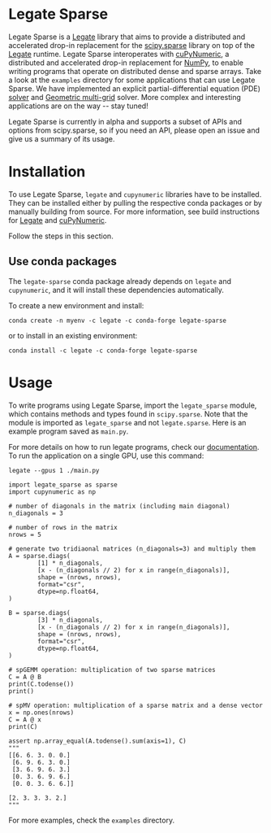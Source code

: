 <!--
Copyright 2023-2024 NVIDIA Corporation

Licensed under the Apache License, Version 2.0 (the "License");
you may not use this file except in compliance with the License.
You may obtain a copy of the License at

http://www.apache.org/licenses/LICENSE-2.0

Unless required by applicable law or agreed to in writing, software
distributed under the License is distributed on an "AS IS" BASIS,
WITHOUT WARRANTIES OR CONDITIONS OF ANY KIND, either express or implied.
See the License for the specific language governing permissions and
limitations under the License.

-->


# Legate Sparse

Legate Sparse is a [Legate](https://github.com/nv-legate/legate) library
that aims to provide a distributed and accelerated drop-in replacement for the
[scipy.sparse](https://docs.scipy.org/doc/scipy/reference/sparse.html) library
on top of the [Legate](https://github.com/nv-legate/legate) runtime. 
Legate Sparse interoperates with 
[cuPyNumeric](https://github.com/nv-legate/cupynumeric),
a distributed and accelerated drop-in replacement 
for [NumPy](https://numpy.org/doc/stable/reference/index.html#reference), to
enable writing programs that operate on distributed dense and sparse arrays.
Take a look at the `examples` directory for some applications that can 
use Legate Sparse. We have implemented
an explicit partial-differential equation (PDE) [solver](examples/pde.py) 
and [Geometric multi-grid](examples/gmg.py) solver. 
More complex and interesting applications are on the way -- stay tuned!

Legate Sparse is currently in alpha and supports a subset of APIs 
and options from scipy.sparse, so if you need an API, please open 
an issue and give us a summary of its usage. 

# Installation

To use Legate Sparse, `legate` and `cupynumeric` libraries have to be installed. 
They can be installed either by pulling the respective conda packages 
or by manually building from source. For more information, 
see build instructions for [Legate](https://github.com/nv-legate/legate) 
and [cuPyNumeric](https://github.com/nv-legate/cupynumeric).

Follow the steps in this section.

## Use conda packages

The `legate-sparse` conda package already depends on `legate` and `cupynumeric`,
and it will install these dependencies automatically.

To create a new environment and install: 
```
conda create -n myenv -c legate -c conda-forge legate-sparse
```

or to install in an existing environment:
```
conda install -c legate -c conda-forge legate-sparse
```

# Usage

To write programs using Legate Sparse, import the `legate_sparse` module, which
contains methods and types found in `scipy.sparse`. Note that the module is imported as `legate_sparse`
and not `legate.sparse`. Here is an example program saved as `main.py`. 

For more details on how to run legate programs, check 
our [documentation](https://docs.nvidia.com/cupynumeric).
To run the application on a single GPU, use this command:

`legate --gpus 1 ./main.py`


```[python]
import legate_sparse as sparse
import cupynumeric as np

# number of diagonals in the matrix (including main diagonal)
n_diagonals = 3 

# number of rows in the matrix
nrows = 5 

# generate two tridiaonal matrices (n_diagonals=3) and multiply them
A = sparse.diags(
        [1] * n_diagonals,
        [x - (n_diagonals // 2) for x in range(n_diagonals)],
        shape = (nrows, nrows),
        format="csr",
        dtype=np.float64,
)

B = sparse.diags(
        [3] * n_diagonals,
        [x - (n_diagonals // 2) for x in range(n_diagonals)],
        shape = (nrows, nrows),
        format="csr",
        dtype=np.float64,
)

# spGEMM operation: multiplication of two sparse matrices
C = A @ B 
print(C.todense())
print()

# spMV operation: multiplication of a sparse matrix and a dense vector
x = np.ones(nrows)
C = A @ x 
print(C)

assert np.array_equal(A.todense().sum(axis=1), C)
"""
[[6. 6. 3. 0. 0.]
 [6. 9. 6. 3. 0.]
 [3. 6. 9. 6. 3.]
 [0. 3. 6. 9. 6.]
 [0. 0. 3. 6. 6.]]

[2. 3. 3. 3. 2.]
"""
```

For more examples, check the `examples` directory.
